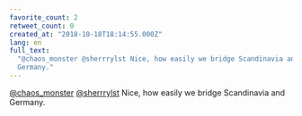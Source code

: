 ```yaml
---
favorite_count: 2
retweet_count: 0
created_at: "2018-10-18T18:14:55.000Z"
lang: en
full_text:
  "@chaos_monster @sherrrylst Nice, how easily we bridge Scandinavia and
  Germany."
---
```


[@chaos_monster](https://twitter.com/chaos_monster)
[@sherrrylst](https://twitter.com/sherrrylst) Nice, how easily we bridge
Scandinavia and Germany.
